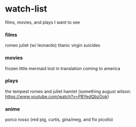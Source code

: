 # watch-list

films, movies, and plays I want to see

### films

romeo juliet (w/ leonardo)
titanic
virgin suicides

### movies

frozen
little mermaid
lost in translation
coming to america

### plays

the tempest
romeo and juliet
hamlet
(something august wilson: https://www.youtube.com/watch?v=PBYedQbzGok)

### anime

porco rosso (red pig, curtis, gina/meg, and fio picollo)
